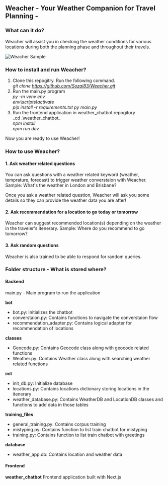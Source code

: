 ## Weacher -  Your Weather Companion for Travel Planning - 

### What can it do?
Weacher will assist you in checking the weather conditions for various locations during both the planning phase and throughout their travels.

![Weacher Sample](https://github.com/Sozai83/Weacher/assets/58994580/802a4a7b-1339-4f0e-8fa8-cc9b4b455a6e)

### How to install and run Weacher?
1. Clone this repogitry. Run the following command.    
  _git clone https://github.com/Sozai83/Weacher.git_  
2. Run the main.py program  
   _py -m venv env_  
   _env\scripts\activate  
   pip install -r requirements.txt
   py main.py_
4. Run the frontend application in weather_chatbot repogitory    
   _cd .\weather_chatbot\_  
   _npm install_  
   _npm run dev_  

Now you are ready to use Weacher!


### How to use Weacher?
#### 1. Ask weather related questions
You can ask questions with a weather related keyword (weather, temprature, forecast) to trigger weather converstaion with Weacher.
Sample: What's the weather in London and Brisbane?

Once you ask a weather related question, Weacher will ask you some details so they can provide the weather data you are after!

#### 2. Ask recommendation for a location to go today or tomorrow
Weacher can suggest recommended location(s) depending on the weather in the traveler's itenerary.
Sample: Where do you recommend to go tomorrow?

#### 3. Ask random questions
Weacher is also trained to be able to respond for random queries.


### Folder structure - What is stored where?
#### Backend
main.py - Main program to run the application

**bot**
- bot.py: Initializes the chatbot
- converstaion.py: Contains functions to navigate the converstaion flow
- recommendation_adapter.py: Contains logical adapter for recommendation of locations

**classes**
- Geocode.py: Contains Geocode class along with geocode related functions
- Weather.py: Contains Weather class along with searching weather related functions

**init**
- init_db.py: Initialize database
- locations.py: Contains locations dictionary storing locations in the itenerary
- weather_database.py: Contains WeatherDB and LocationDB classes and functions to add data in those tables

**training_files**
- general_training.py: Contains corpus training
- mistyping.py: Contains function to list train chatbot for mistyping
- training.py: Contains function to list train chatbot with greetings

**database**
- weather_app.db: Contains location and weather data

#### Frontend
**weather_chatbot**
Frontend application built with Next.js
